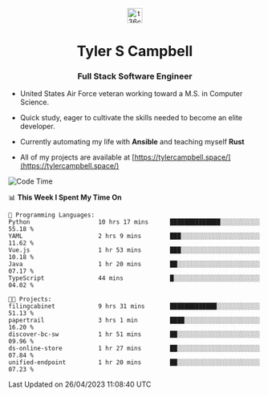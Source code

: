 <p align="center">
<a href="https://www.linkedin.com/in/t36campbell" target="blank"><img align="center" src="https://ik.imagekit.io/t36campbell/Portfolio/linkedin.png.original_m8bbGgPh6.png" alt="t36campbell" height="30" width="30" /></a>
</p>
<h1 align="center">Tyler S Campbell</h1>
<h3 align="center">Full Stack Software Engineer</h3>

* United States Air Force veteran working toward a M.S. in Computer Science.

* Quick study, eager to cultivate the skills needed to become an elite developer.

* Currently automating my life with **Ansible** and teaching myself **Rust**

* All of my projects are available at [https://tylercampbell.space/](https://tylercampbell.space/)

<!--START_SECTION:waka-->
![Code Time](http://img.shields.io/badge/Code%20Time-2%2C424%20hrs%2014%20mins-blue)

📊 **This Week I Spent My Time On** 

```text
💬 Programming Languages: 
Python                   10 hrs 17 mins      ██████████████░░░░░░░░░░░   55.18 % 
YAML                     2 hrs 9 mins        ███░░░░░░░░░░░░░░░░░░░░░░   11.62 % 
Vue.js                   1 hr 53 mins        ███░░░░░░░░░░░░░░░░░░░░░░   10.18 % 
Java                     1 hr 20 mins        ██░░░░░░░░░░░░░░░░░░░░░░░   07.17 % 
TypeScript               44 mins             █░░░░░░░░░░░░░░░░░░░░░░░░   04.02 % 

🐱‍💻 Projects: 
filingcabinet            9 hrs 31 mins       █████████████░░░░░░░░░░░░   51.13 % 
papertrail               3 hrs 1 min         ████░░░░░░░░░░░░░░░░░░░░░   16.20 % 
discover-bc-sw           1 hr 51 mins        ██░░░░░░░░░░░░░░░░░░░░░░░   09.96 % 
ds-online-store          1 hr 27 mins        ██░░░░░░░░░░░░░░░░░░░░░░░   07.84 % 
unified-endpoint         1 hr 20 mins        ██░░░░░░░░░░░░░░░░░░░░░░░   07.23 % 
```


 Last Updated on 26/04/2023 11:08:40 UTC
<!--END_SECTION:waka-->
